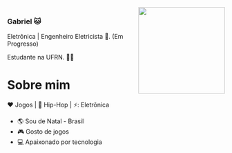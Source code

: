 
<img align="right" width="200" height="200" src="https://www.siliconera.com/wp-content/uploads/2023/07/sf6-rashid-key-art-png-jpgcopy.jpeg"> 



### Gabriel 🐱
<p align="left">
Eletrônica | Engenheiro Eletricista 🔌. (Em Progresso)

Estudante na UFRN. :man_technologist: </p>

# Sobre mim

:heart: Jogos | :black_heart: Hip-Hop | ⚡: Eletrônica

- :earth_americas: Sou de Natal - Brasil
- :video_game: Gosto de jogos
- 💻 Apaixonado por tecnologia 

